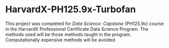 # HarvardX-PH125.9x-Turbofan

This project was  completed for *Data Science: Capstone* (PH125.9x) course in the HarvardX Professional Certificate Data Science Program.  The methods used will be those methods taught in the program. Computationally expensive methods will be avoided.
